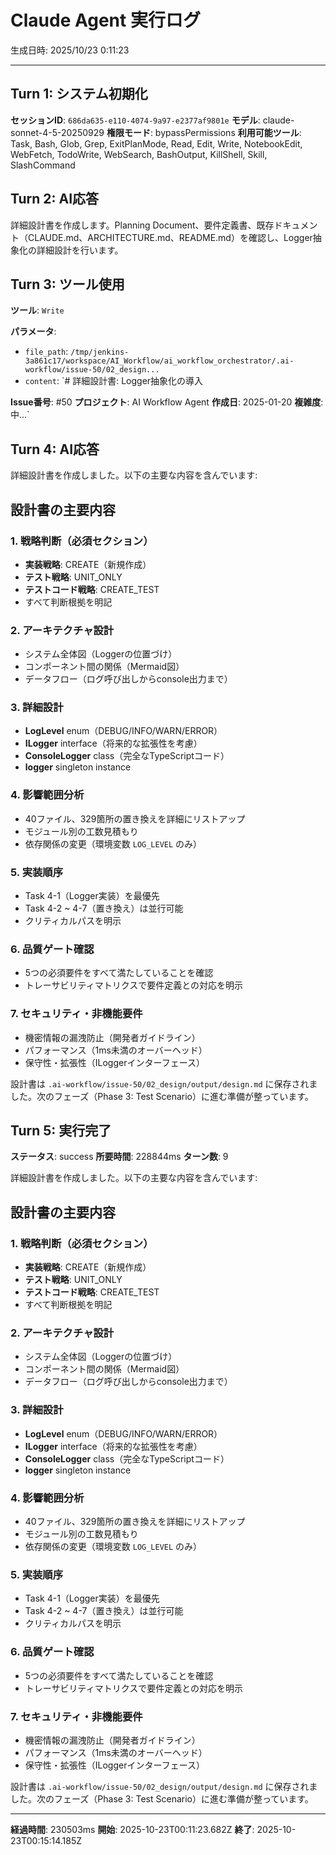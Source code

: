 # Claude Agent 実行ログ

生成日時: 2025/10/23 0:11:23

---

## Turn 1: システム初期化

**セッションID**: `686da635-e110-4074-9a97-e2377af9801e`
**モデル**: claude-sonnet-4-5-20250929
**権限モード**: bypassPermissions
**利用可能ツール**: Task, Bash, Glob, Grep, ExitPlanMode, Read, Edit, Write, NotebookEdit, WebFetch, TodoWrite, WebSearch, BashOutput, KillShell, Skill, SlashCommand

## Turn 2: AI応答

詳細設計書を作成します。Planning Document、要件定義書、既存ドキュメント（CLAUDE.md、ARCHITECTURE.md、README.md）を確認し、Logger抽象化の詳細設計を行います。

## Turn 3: ツール使用

**ツール**: `Write`

**パラメータ**:
- `file_path`: `/tmp/jenkins-3a861c17/workspace/AI_Workflow/ai_workflow_orchestrator/.ai-workflow/issue-50/02_design...`
- `content`: `# 詳細設計書: Logger抽象化の導入

**Issue番号**: #50
**プロジェクト**: AI Workflow Agent
**作成日**: 2025-01-20
**複雑度**: 中...`

## Turn 4: AI応答

詳細設計書を作成しました。以下の主要な内容を含んでいます:

## 設計書の主要内容

### 1. **戦略判断（必須セクション）**
- **実装戦略**: CREATE（新規作成）
- **テスト戦略**: UNIT_ONLY
- **テストコード戦略**: CREATE_TEST
- すべて判断根拠を明記

### 2. **アーキテクチャ設計**
- システム全体図（Loggerの位置づけ）
- コンポーネント間の関係（Mermaid図）
- データフロー（ログ呼び出しからconsole出力まで）

### 3. **詳細設計**
- **LogLevel** enum（DEBUG/INFO/WARN/ERROR）
- **ILogger** interface（将来的な拡張性を考慮）
- **ConsoleLogger** class（完全なTypeScriptコード）
- **logger** singleton instance

### 4. **影響範囲分析**
- 40ファイル、329箇所の置き換えを詳細にリストアップ
- モジュール別の工数見積もり
- 依存関係の変更（環境変数 `LOG_LEVEL` のみ）

### 5. **実装順序**
- Task 4-1（Logger実装）を最優先
- Task 4-2 ~ 4-7（置き換え）は並行可能
- クリティカルパスを明示

### 6. **品質ゲート確認**
- 5つの必須要件をすべて満たしていることを確認
- トレーサビリティマトリクスで要件定義との対応を明示

### 7. **セキュリティ・非機能要件**
- 機密情報の漏洩防止（開発者ガイドライン）
- パフォーマンス（1ms未満のオーバーヘッド）
- 保守性・拡張性（ILoggerインターフェース）

設計書は `.ai-workflow/issue-50/02_design/output/design.md` に保存されました。次のフェーズ（Phase 3: Test Scenario）に進む準備が整っています。

## Turn 5: 実行完了

**ステータス**: success
**所要時間**: 228844ms
**ターン数**: 9

詳細設計書を作成しました。以下の主要な内容を含んでいます:

## 設計書の主要内容

### 1. **戦略判断（必須セクション）**
- **実装戦略**: CREATE（新規作成）
- **テスト戦略**: UNIT_ONLY
- **テストコード戦略**: CREATE_TEST
- すべて判断根拠を明記

### 2. **アーキテクチャ設計**
- システム全体図（Loggerの位置づけ）
- コンポーネント間の関係（Mermaid図）
- データフロー（ログ呼び出しからconsole出力まで）

### 3. **詳細設計**
- **LogLevel** enum（DEBUG/INFO/WARN/ERROR）
- **ILogger** interface（将来的な拡張性を考慮）
- **ConsoleLogger** class（完全なTypeScriptコード）
- **logger** singleton instance

### 4. **影響範囲分析**
- 40ファイル、329箇所の置き換えを詳細にリストアップ
- モジュール別の工数見積もり
- 依存関係の変更（環境変数 `LOG_LEVEL` のみ）

### 5. **実装順序**
- Task 4-1（Logger実装）を最優先
- Task 4-2 ~ 4-7（置き換え）は並行可能
- クリティカルパスを明示

### 6. **品質ゲート確認**
- 5つの必須要件をすべて満たしていることを確認
- トレーサビリティマトリクスで要件定義との対応を明示

### 7. **セキュリティ・非機能要件**
- 機密情報の漏洩防止（開発者ガイドライン）
- パフォーマンス（1ms未満のオーバーヘッド）
- 保守性・拡張性（ILoggerインターフェース）

設計書は `.ai-workflow/issue-50/02_design/output/design.md` に保存されました。次のフェーズ（Phase 3: Test Scenario）に進む準備が整っています。


---

**経過時間**: 230503ms
**開始**: 2025-10-23T00:11:23.682Z
**終了**: 2025-10-23T00:15:14.185Z